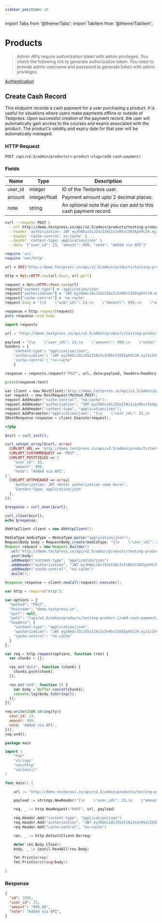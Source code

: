 ```yaml
---
sidebar_position: 10
---
```


import Tabs from '@theme/Tabs';
import TabItem from '@theme/TabItem';

# Products

> Admin APIs require authorization token with admin privileges. You check the following link to generate authorization token. You need to provide admin username and password to generate token with admin privileges.

[Authentication](https://testpress.github.io/testpress_docs/docs/intro/)


## Create Cash Record

This endpoint records a cash payment for a user purchasing a product. It is useful for situations where users make payments offline or outside of Testpress. Upon successful creation of the payment record, the user will automatically gain access to the courses and exams associated with the product. The product's validity and expiry date for that user will be automatically managed.

### HTTP Request

`POST /api/v2.5/admin/products/<:product-slug>/add-cash-payment/`

### Fields

| Name       | Type          | Description                                                                         |
| ---------- | ------------- | ----------------------------------------------------------------------------------- |
| user_id    | integer       | ID of the Testpress user.                                                            |
| amount     | integer/float | Payment amount upto 2 decimal places.                                                |
| note       | string        | An optional note that you can add to this cash payment record.                      |

<Tabs>
<TabItem value="`URL`" label="cURL">

```bash
curl --request POST \
  --url http://demo.testpress.in/api/v2.5/admin/products/testing-product-1/add-cash-payment/ \
  --header 'authorization: JWT eyJhbGciOiJIUzI1NiIsInR5cCI6IkpXVCJ9.eyJ1c2VybmFtZSI6MzgsInVzZXJfaWQiOjM4LCJlbWFpbCI6ImRpbmVzaEB0ZXN0cHJlc3MuaW4iLCJleHAiOjE0NzAyMjk2MDd9.ynLE30wWup2CXMqgpNjT4ZBAUAtttqebzat-stuVB84' \
  --header 'cache-control: no-cache' \
  --header 'content-type: application/json' \
  --data '{"user_id": 23, "amount": 999, "note": "Added via API"}'
```

</TabItem>
<TabItem value="`ruby`" label="Ruby">

```ruby
require 'uri'
require 'net/http'

url = URI("http://demo.testpress.in/api/v2.5/admin/products/testing-product-1/add-cash-payment/")

http = Net::HTTP.new(url.host, url.port)

request = Net::HTTP::Post.new(url)
request["content-type"] = 'application/json'
request["authorization"] = 'JWT eyJhbGciOiJIUzI1NiIsInR5cCI6IkpXVCJ9.eyJ1c2VybmFtZSI6MzgsInVzZXJfaWQiOjM4LCJlbWFpbCI6ImRpbmVzaEB0ZXN0cHJlc3MuaW4iLCJleHAiOjE0NzAyMjk2MDd9.ynLE30wWup2CXMqgpNjT4ZBAUAtttqebzat-stuVB84'
request["cache-control"] = 'no-cache'
request.body = "{\n    \"user_id\": 23,\n    \"amount\": 999,\n    \"note\": \"Added via API\"}"

response = http.request(request)
puts response.read_body
```

</TabItem>
<TabItem value="`python`" label="Python">

```python
import requests

url = "http://demo.testpress.in/api/v2.5/admin/products/testing-product-1/add-cash-payment/"

payload = "{\n    \"user_id\": 23,\n    \"amount\": 999,\n    \"note\": \"Added via API\"}"
headers = {
    'content-type': "application/json",
    'authorization': "JWT eyJhbGciOiJIUzI1NiIsInR5cCI6IkpXVCJ9.eyJ1c2VybmFtZSI6MzgsInVzZXJfaWQiOjM4LCJlbWFpbCI6ImRpbmVzaEB0ZXN0cHJlc3MuaW4iLCJleHAiOjE0NzAyMjk2MDd9.ynLE30wWup2CXMqgpNjT4ZBAUAtttqebzat-stuVB84",
    'cache-control': "no-cache"
    }

response = requests.request("POST", url, data=payload, headers=headers)

print(response.text)
```
</TabItem>
<TabItem value="`c`" label="C#">

```c
var client = new RestClient("http://demo.testpress.in/api/v2.5/admin/products/testing-product-1/add-cash-payment/");
var request = new RestRequest(Method.POST);
request.AddHeader("cache-control", "no-cache");
request.AddHeader("authorization", "JWT eyJhbGciOiJIUzI1NiIsInR5cCI6IkpXVCJ9.eyJ1c2VybmFtZSI6MzgsInVzZXJfaWQiOjM4LCJlbWFpbCI6ImRpbmVzaEB0ZXN0cHJlc3MuaW4iLCJleHAiOjE0NzAyMjk2MDd9.ynLE30wWup2CXMqgpNjT4ZBAUAtttqebzat-stuVB84");
request.AddHeader("content-type", "application/json");
request.AddParameter("application/json", "{\n    \"user_id\": 23,\n    \"amount\": 999,\n    \"note\": \"Added via API\"}", ParameterType.RequestBody);
IRestResponse response = client.Execute(request);
```
</TabItem>
<TabItem value="`php`" label="PHP">

```php
<?php

$curl = curl_init();

curl_setopt_array($curl, array(
  CURLOPT_URL => 'http://demo.testpress.in/api/v2.5/admin/products/testing-product-1/add-cash-payment/',
  CURLOPT_CUSTOMREQUEST => 'POST',
  CURLOPT_POSTFIELDS =>'{
    "user_id": 23,
    "amount": 999,
    "note": "Added via API",
}',
  CURLOPT_HTTPHEADER => array(
    'Authorization: JWT <Enter authorization code here>',
    'Content-Type: application/json'
  ),
));

$response = curl_exec($curl);

curl_close($curl);
echo $response;

```
</TabItem>
<TabItem value="`java`" label="Java">

```java
OkHttpClient client = new OkHttpClient();

MediaType mediaType = MediaType.parse("application/json");
RequestBody body = RequestBody.create(mediaType, "{\n    \"user_id\": 23,\n    \"amount\": 999,\n    \"note\": \"Added via API\"}");
Request request = new Request.Builder()
  .url("http://demo.testpress.in/api/v2.5/admin/products/testing-product-1/add-cash-payment/")
  .post(body)
  .addHeader("content-type", "application/json")
  .addHeader("authorization", "JWT eyJhbGciOiJIUzI1NiIsInR5cCI6IkpXVCJ9.eyJ1c2VybmFtZSI6MzgsInVzZXJfaWQiOjM4LCJlbWFpbCI6ImRpbmVzaEB0ZXN0cHJlc3MuaW4iLCJleHAiOjE0NzAyMjk2MDd9.ynLE30wWup2CXMqgpNjT4ZBAUAtttqebzat-stuVB84")
  .addHeader("cache-control", "no-cache")
  .build();

Response response = client.newCall(request).execute();
```
</TabItem>
<TabItem value="`nodejs`" label="NodeJs">

```js
var http = require("http");

var options = {
  "method": "POST",
  "hostname": "demo.testpress.in",
  "port": null,
  "path": "/api/v2.5/admin/products/testing-product-1/add-cash-payment/",
  "headers": {
    "content-type": "application/json",
    "authorization": "JWT eyJhbGciOiJIUzI1NiIsInR5cCI6IkpXVCJ9.eyJ1c2VybmFtZSI6MzgsInVzZXJfaWQiOjM4LCJlbWFpbCI6ImRpbmVzaEB0ZXN0cHJlc3MuaW4iLCJleHAiOjE0NzAyMjk2MDd9.ynLE30wWup2CXMqgpNjT4ZBAUAtttqebzat-stuVB84",
    "cache-control": "no-cache"
  }
};

var req = http.request(options, function (res) {
  var chunks = [];

  res.on("data", function (chunk) {
    chunks.push(chunk);
  });

  res.on("end", function () {
    var body = Buffer.concat(chunks);
    console.log(body.toString());
  });
});

req.write(JSON.stringify({ 
  user_id: 23,
  amount: 999,
  note: 'Added via API',
}));
req.end();
```
</TabItem>
<TabItem value="`go`" label="Go">

```go
package main

import (
    "fmt"
    "strings"
    "net/http"
    "io/ioutil"
)

func main() {

    url := "http://demo.testpress.in/api/v2.5/admin/products/testing-product-1/add-cash-payment/"

    payload := strings.NewReader("{\n    \"user_id\": 23,\n    \"amount\": 999,\n    \"note\": \"Added via API\"}")

    req, _ := http.NewRequest("POST", url, payload)

    req.Header.Add("content-type", "application/json")
    req.Header.Add("authorization", "JWT eyJhbGciOiJIUzI1NiIsInR5cCI6IkpXVCJ9.eyJ1c2VybmFtZSI6MzgsInVzZXJfaWQiOjM4LCJlbWFpbCI6ImRpbmVzaEB0ZXN0cHJlc3MuaW4iLCJleHAiOjE0NzAyMjk2MDd9.ynLE30wWup2CXMqgpNjT4ZBAUAtttqebzat-stuVB84")
    req.Header.Add("cache-control", "no-cache")

    res, _ := http.DefaultClient.Do(req)

    defer res.Body.Close()
    body, _ := ioutil.ReadAll(res.Body)

    fmt.Println(res)
    fmt.Println(string(body))

}
```
</TabItem>
</Tabs>

### Response 

```json
{
  "id": 1892,
  "user_id": 23,
  "amount": "999.00",
  "note": "Added via API",
}
```
